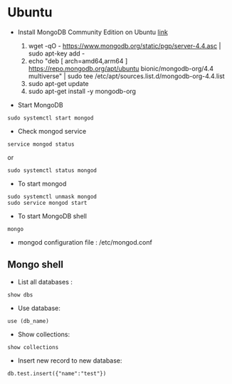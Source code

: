 # Ubuntu

- Install MongoDB Community Edition on Ubuntu [link](https://docs.mongodb.com/manual/tutorial/install-mongodb-on-ubuntu/)
  1. wget -qO - https://www.mongodb.org/static/pgp/server-4.4.asc | sudo apt-key add -
  2. echo "deb [ arch=amd64,arm64 ] https://repo.mongodb.org/apt/ubuntu bionic/mongodb-org/4.4 multiverse" | sudo tee /etc/apt/sources.list.d/mongodb-org-4.4.list
  3. sudo apt-get update
  4. sudo apt-get install -y mongodb-org

- Start MongoDB
~~~~
sudo systemctl start mongod
~~~~

- Check mongod service
~~~~
service mongod status
~~~~
or
~~~~
sudo systemctl status mongod
~~~~


- To start mongod
~~~~
sudo systemctl unmask mongod
sudo service mongod start
~~~~

- To start MongoDB shell
~~~~
mongo
~~~~

- mongod configuration file : /etc/mongod.conf

## Mongo shell 
- List all databases : 
~~~~
show dbs
~~~~

- Use database: 
~~~~
use (db_name)
~~~~

- Show collections: 
~~~~
show collections
~~~~

- Insert new record to new database: 
~~~~
db.test.insert({"name":"test"})
~~~~

